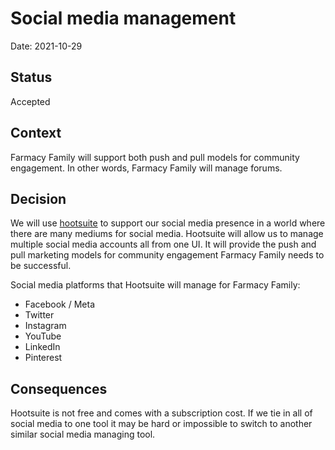 # Social media management

Date: 2021-10-29

## Status

Accepted

## Context

Farmacy Family will support both push and pull models for community engagement. In other words, Farmacy Family will manage forums.

## Decision

We will use [hootsuite](http://hootsuite.com/) to support our social media presence in a world where there are many mediums for social media. Hootsuite will allow us to manage multiple social media accounts all from one UI. It will provide the push and pull marketing models for community engagement Farmacy Family needs to be successful.

Social media platforms that Hootsuite will manage for Farmacy Family:
* Facebook / Meta
* Twitter
* Instagram
* YouTube
* LinkedIn
* Pinterest

## Consequences

Hootsuite is not free and comes with a subscription cost. If we tie in all of social media to one tool it may be hard or impossible to switch to another similar social media managing tool.